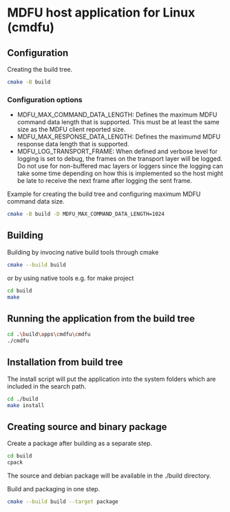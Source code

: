 # MDFU host application for Linux (cmdfu)

## Configuration

Creating the build tree.
```bash
cmake -B build
```

### Configuration options

- MDFU_MAX_COMMAND_DATA_LENGTH: Defines the maximum MDFU command data length that is supported. This must be at least the same size as the MDFU client reported size.
- MDFU_MAX_RESPONSE_DATA_LENGTH: Defines the maximumd MDFU response data length that is supported.
- MDFU_LOG_TRANSPORT_FRAME: When defined and verbose level for logging is set to debug, the frames on the transport layer will be logged. Do not use for non-buffered mac layers or loggers since the logging can take some time depending on how this is implemented so the host might be late to receive the next frame after logging the sent frame.


Example for creating the build tree and configuring maximum MDFU command data size.
```bash
cmake -B build -D MDFU_MAX_COMMAND_DATA_LENGTH=1024
```

## Building

Building by invocing native build tools through cmake
```bash
cmake --build build
```
or by using native tools e.g. for make project
```bash
cd build
make
```

## Running the application from the build tree

```bash
cd .\build\apps\cmdfu\cmdfu
./cmdfu
```

## Installation from build tree

The install script will put the application into the system folders which are included in the search path.
```bash
cd ./build
make install
```

## Creating source and binary package

Create a package after building as a separate step.
```bash
cd build
cpack
```
The source and debian package will be available in the ./build directory.

Build and packaging in one step.
```bash
cmake --build build --target package
```